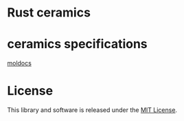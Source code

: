 # Rust ceramics

# ceramics specifications

[moldocs](https://github.com/rust-ceramics/moldocs)

# License

This library and software is released under the [MIT License](/LICENSE-MIT).
